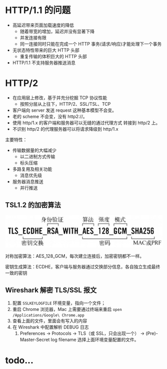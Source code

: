 
# HTTP/1.1 的问题

- 高延迟带来页面加载速度的降低
  - 随着带宽的增加，延迟并没有显著下降
  - 并发连接有限
  - 同一连接同时只能在完成一个 HTTP 事务(请求/响应)才能处理下一个事务
- 无状态特性带来的巨大 HTTP 头部
  - 重复传输的体积巨大的 HTTP 头部
- HTTP/1.1 不支持服务器推送消息

# HTTP/2

- 在应用层上修改，基于并充分挖掘 TCP 协议性能
  - 按照分层从上往下，HTTP/2、SSL/TSL、TCP
- 客户端向 server 发送 request 这种基本模型不会变。
- 老的 scheme 不会变，没有 http2://。
- 使用 http/1.x 的客户端和服务器可以无缝的通过代理方式 转接到 http/2 上。
- 不识别 http/2 的代理服务器可以将请求降级到 http/1.x

主要特性：
- 传输数据量的大幅减少
  - 以二进制方式传输
  - 标头压缩
- 多路复用及相关功能
  - 消息优先级
- 服务器消息推送
  - 并行推送

## TSL1.2 的加密算法

![常见加密套件](../../images/tsl1.2_crypto.jpg)

对称加密算法：AES_128_GCM，每次建立连接后，加密密钥都不一样。

密钥生成算法：ECDHE，客户端与服务器通过交换部分信息，各自独立生成最终一致的密钥

## Wireshark 解密 TLS/SSL 报文

1. 配置 `SSLKEYLOGFILE` 环境变量，指向一个文件；
2. 重启 Chrome 浏览器，Mac 上需要通过终端来重启 `open /Applications/Google\ Chrome.app`
3. 查看上面的文件，里面会有写入的内容
4. 在 Wireshark 中配置解析 DEBUG 日志
   1. Preferences -> Protocols -> TLS（或 SSL，只会出现一个） -> (Pre)-Master-Secret log filename 选择上面环境变量配置的文件。

# todo...